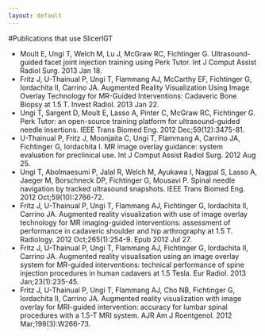 ```yaml
---
layout: default
---
```

#Publications that use SlicerIGT

*   Moult E, Ungi T, Welch M, Lu J, McGraw RC, Fichtinger G. Ultrasound-guided facet joint injection training using Perk Tutor. Int J Comput Assist Radiol Surg. 2013 Jan 18.
*   Fritz J, U-Thainual P, Ungi T, Flammang AJ, McCarthy EF, Fichtinger G, Iordachita II, Carrino JA. Augmented Reality Visualization Using Image Overlay Technology for MR-Guided Interventions: Cadaveric Bone Biopsy at 1.5 T. Invest Radiol. 2013 Jan 22.
*   Ungi T, Sargent D, Moult E, Lasso A, Pinter C, McGraw RC, Fichtinger G. Perk Tutor: an open-source training platform for ultrasound-guided needle insertions. IEEE Trans Biomed Eng. 2012 Dec;59(12):3475-81.
*   U-Thainual P, Fritz J, Moonjaita C, Ungi T, Flammang A, Carrino JA, Fichtinger G, Iordachita I. MR image overlay guidance: system evaluation for preclinical use. Int J Comput Assist Radiol Surg. 2012 Aug 25.
*   Ungi T, Abolmaesumi P, Jalal R, Welch M, Ayukawa I, Nagpal S, Lasso A, Jaeger M, Borschneck DP, Fichtinger G, Mousavi P. Spinal needle navigation by tracked ultrasound snapshots. IEEE Trans Biomed Eng. 2012 Oct;59(10):2766-72.
*   Fritz J, U-Thainual P, Ungi T, Flammang AJ, Fichtinger G, Iordachita II, Carrino JA. Augmented reality visualization with use of image overlay technology for MR imaging-guided interventions: assessment of performance in cadaveric shoulder and hip arthrography at 1.5 T. Radiology. 2012 Oct;265(1):254-9. Epub 2012 Jul 27.
*   Fritz J, U-Thainual P, Ungi T, Flammang AJ, Fichtinger G, Iordachita II, Carrino JA. Augmented reality visualisation using an image overlay system for MR-guided interventions: technical performance of spine injection procedures in human cadavers at 1.5 Tesla. Eur Radiol. 2013 Jan;23(1):235-45.
*   Fritz J, U-Thainual P, Ungi T, Flammang AJ, Cho NB, Fichtinger G, Iordachita II, Carrino JA. Augmented reality visualization with image overlay for MRI-guided intervention: accuracy for lumbar spinal procedures with a 1.5-T MRI system. AJR Am J Roentgenol. 2012 Mar;198(3):W266-73.

